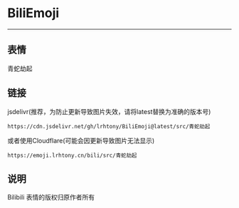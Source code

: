 # BiliEmoji
---
## 表情
青蛇劫起
## 链接
jsdelivr(推荐，为防止更新导致图片失效，请将latest替换为准确的版本号)
```
https://cdn.jsdelivr.net/gh/lrhtony/BiliEmoji@latest/src/青蛇劫起
```
或者使用Cloudflare(可能会因更新导致图片无法显示)
```
https://emoji.lrhtony.cn/bili/src/青蛇劫起
```
## 说明
Bilibili 表情的版权归原作者所有
